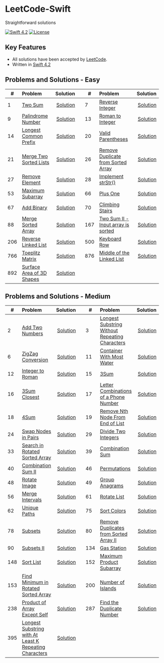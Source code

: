 # LeetCode-Swift 
Straightforward solutions

[![Swift 4.2](https://img.shields.io/badge/Swift-4.2-orange.svg?style=flat)](https://developer.apple.com/swift/)
[![License](https://img.shields.io/github/license/mashape/apistatus.svg)](https://github.com/twho/LeetCode-Swift/blob/master/LICENSE)

## Key Features
- All solutions have been accepted by [LeetCode](https://leetcode.com/problemset/all/).
- Written in [Swift 4.2](https://swift.org/blog/swift-4-2-released/)

## Problems and Solutions - Easy
| #    | Problem           | Solution  || #    | Problem           | Solution  |
| ---- |:-------------| -----:|-| ---- |:-------------| -----:|
| 1 |[Two Sum](https://leetcode.com/problems/two-sum/description/)   | [Solution](https://github.com/twho/LeetCode-Swift/blob/master/Easy/0001-TwoSum.playground/Contents.swift)|| 7 | [Reverse Integer](https://leetcode.com/problems/reverse-integer/description/) | [Solution](https://github.com/twho/LeetCode-Swift/blob/master/Easy/0007-ReverseInteger%2B0069-Sqrtx.playground/Contents.swift) |
| 9 | [Palindrome Number](https://leetcode.com/problems/palindrome-number/description/) | [Solution](https://github.com/twho/LeetCode-Swift/blob/master/Easy/0009-PalindromeNumber.playground/Contents.swift)|| 13 | [Roman to Integer](https://leetcode.com/problems/roman-to-integer/) | [Solution](https://github.com/twho/LeetCode-Swift/blob/master/Easy/0013-RomanToInteger.playground/Contents.swift) |
| 14 | [Longest Common Prefix](https://leetcode.com/problems/longest-common-prefix/description/) | [Solution](https://github.com/twho/LeetCode-Swift/blob/master/Easy/0014-LongestCommonPrefix.playground/Contents.swift)|| 20 | [Valid Parentheses](https://leetcode.com/problems/valid-parentheses/) | [Solution](https://github.com/twho/LeetCode-Swift/blob/master/Easy/0020-ValidParentheses.playground/Contents.swift) |
| 21 | [Merge Two Sorted Lists](https://leetcode.com/problems/merge-two-sorted-lists/description/) | [Solution](https://github.com/twho/LeetCode-Swift/blob/master/Easy/0021-MergeTwoSortedLists.playground/Contents.swift)|| 26 | [Remove Duplicate from Sorted Array](https://leetcode.com/problems/remove-duplicates-from-sorted-array/) | [Solution](https://github.com/twho/LeetCode-Swift/blob/master/Easy/0026-RemoveDuplicatesfromSortedArray.playground/Contents.swift) |
| 27 | [Remove Element](https://leetcode.com/problems/remove-element/) | [Solution](https://github.com/twho/LeetCode-Swift/blob/master/Easy/0027-RemoveElement.playground/Contents.swift)|| 28 | [Implement strStr()](https://leetcode.com/problems/implement-strstr/description/) | [Solution](https://github.com/twho/LeetCode-Swift/blob/master/Easy/0028-ImplementstrStr().playground/Contents.swift)|| 35 | [Search Insert Position](https://leetcode.com/problems/search-insert-position/) | [Solution](https://github.com/twho/LeetCode-Swift/blob/master/Easy/0035-SearchInsertPosition.playground/Contents.swift) |
| 53 | [Maximum Subarray](https://leetcode.com/problems/maximum-subarray/description/) | [Solution](https://github.com/twho/LeetCode-Swift/blob/master/Easy/0053-MaximumSubarray.playground/Contents.swift)|| 66 | [Plus One](https://leetcode.com/problems/plus-one/) | [Solution](https://github.com/twho/LeetCode-Swift/blob/master/Easy/0066-PlusOne.playground/Contents.swift) |
| 67 | [Add Binary](https://leetcode.com/problems/add-binary/description/) | [Solution](https://github.com/twho/LeetCode-Swift/blob/master/Easy/0067-AddBinary.playground/Contents.swift)|| 70 | [Climbing Stairs](https://leetcode.com/problems/climbing-stairs/description/) | [Solution](https://github.com/twho/LeetCode-Swift/blob/master/Easy/0070-ClimbingStairs.playground/Contents.swift) |
| 88 | [Merge Sorted Array](https://leetcode.com/problems/merge-sorted-array/description/) | [Solution](https://github.com/twho/LeetCode-Swift/blob/master/Easy/0088-MergeSortedArray.playground/Contents.swift)|| 167 | [Two Sum II - Input array is sorted](https://leetcode.com/problems/two-sum-ii-input-array-is-sorted/description/) | [Solution](https://github.com/twho/LeetCode-Swift/blob/master/Easy/0167-TwoSumII.playground/Contents.swift) |
| 206 | [Reverse Linked List](https://leetcode.com/problems/reverse-linked-list/description/) | [Solution](https://github.com/twho/LeetCode-Swift/blob/master/Easy/0206-ReverseLinkedList.playground/Contents.swift)|| 500 | [Keyboard Row](https://leetcode.com/problems/keyboard-row/description/) | [Solution](https://github.com/twho/LeetCode-Swift/blob/master/Easy/0500-KeyboardRow.playground/Contents.swift) |
| 766 | [Toeplitz Matrix](https://leetcode.com/problems/toeplitz-matrix/description/) | [Solution](https://github.com/twho/LeetCode-Swift/blob/master/Easy/0766-ToeplitzMatrix.playground/Contents.swift)|| 876 | [Middle of the Linked List](https://leetcode.com/problems/middle-of-the-linked-list/description/) | [Solution](https://github.com/twho/LeetCode-Swift/blob/master/Easy/0876-MiddleOfTheLinkedList.playground/Contents.swift) |
| 892 | [Surface Area of 3D Shapes](https://leetcode.com/problems/surface-area-of-3d-shapes/description/) | [Solution](https://github.com/twho/LeetCode-Swift/blob/master/Easy/0892-SurfaceAreaOf3DShapes.playground/Contents.swift) |

## Problems and Solutions - Medium
| #    | Problem           | Solution  || #    | Problem           | Solution  |
| ---- |:-------------| -----:|-| ---- |:-------------| -----:|
| 2 | [Add Two Numbers](https://leetcode.com/problems/add-two-numbers/description/) | [Solution](https://github.com/twho/LeetCode-Swift/blob/master/Medium/0002-AddTwoNumbers.playground/Contents.swift)|| 3 | [Longest Substring Without Repeating Characters](https://leetcode.com/problems/longest-substring-without-repeating-characters/) | [Solution](https://github.com/twho/LeetCode-Swift/blob/master/Medium/0003-LongestSubstringWithoutRepeatingCharacters.playground/Contents.swift) |
| 6 | [ZigZag Conversion](https://leetcode.com/problems/zigzag-conversion/) | [Solution](https://github.com/twho/LeetCode-Swift/blob/master/Medium/0006-ZigZagConversion.playground/Contents.swift)|| 11 | [Container With Most Water](https://leetcode.com/problems/container-with-most-water/description/) | [Solution](https://github.com/twho/LeetCode-Swift/blob/master/Medium/0003-LongestSubstringWithoutRepeatingCharacters.playground/Contents.swift) |
| 12 | [Integer to Roman](https://leetcode.com/problems/integer-to-roman/) | [Solution](https://github.com/twho/LeetCode-Swift/tree/master/Medium/0012-IntegerToRoman.playground/Contents.swift)|| 15 | [3Sum](https://leetcode.com/problems/3sum/description/) | [Solution](https://github.com/twho/LeetCode-Swift/tree/master/Medium/0015-3Sum.playground/Contents.swift) |
| 16 | [3Sum Closest](https://leetcode.com/problems/3sum-closest/description/) | [Solution](https://github.com/twho/LeetCode-Swift/tree/master/Medium/0016-3SumClosest.playground/Contents.swift)|| 17 | [Letter Combinations of a Phone Number](https://leetcode.com/problems/letter-combinations-of-a-phone-number/description/) | [Solution](https://github.com/twho/LeetCode-Swift/tree/master/Medium/0017-LetterCombinationsOfAPhoneNumber.playground/Contents.swift) |
| 18 | [4Sum](https://leetcode.com/problems/4sum/description/) | [Solution](https://github.com/twho/LeetCode-Swift/tree/master/Medium/0018-4Sum.playground/Contents.swift)|| 19 | [Remove Nth Node From End of List](https://leetcode.com/problems/remove-nth-node-from-end-of-list/description/) | [Solution](https://github.com/twho/LeetCode-Swift/tree/master/Medium/0019-RemoveNthNodeFromEndofList.playground/Contents.swift) |
| 24 | [Swap Nodes in Pairs](https://leetcode.com/problems/swap-nodes-in-pairs/) | [Solution](https://github.com/twho/LeetCode-Swift/tree/master/Medium/0024-SwapNodesInPairs.playground/Contents.swift)|| 29 | [Divide Two Integers](https://leetcode.com/problems/divide-two-integers/description/) | [Solution](https://github.com/twho/LeetCode-Swift/tree/master/Medium/0029-DivideTwoIntegers.playground/Contents.swift) |
| 33 | [Search in Rotated Sorted Array](https://leetcode.com/problems/search-in-rotated-sorted-array/description/) | [Solution](https://github.com/twho/LeetCode-Swift/tree/master/Medium/0033-SearchInRotatedSortedArray.playground/Contents.swift)|| 39 | [Combination Sum](https://leetcode.com/problems/combination-sum/) | [Solution](https://github.com/twho/LeetCode-Swift/tree/master/Medium/0039-CombinationSum.playground/Contents.swift) |
| 40 | [Combination Sum II](https://leetcode.com/problems/combination-sum-ii/) | [Solution](https://github.com/twho/LeetCode-Swift/tree/master/Medium/0040-CombinationSumII.playground/Contents.swift)|| 46 | [Permutations](https://leetcode.com/problems/permutations/description/) | [Solution](https://github.com/twho/LeetCode-Swift/tree/master/Medium/0046-Permutations.playground/Contents.swift) |
| 48 | [Rotate Image](https://leetcode.com/problems/rotate-image/description/) | [Solution](https://github.com/twho/LeetCode-Swift/tree/master/Medium/0048-RotateImage.playground/Contents.swift)|| 49 | [Group Anagrams](https://leetcode.com/problems/group-anagrams/description/) | [Solution](https://github.com/twho/LeetCode-Swift/tree/master/Medium/0049-GroupAnagrams.playground/Contents.swift) |
| 56 | [Merge Intervals](https://leetcode.com/problems/merge-intervals/description/) | [Solution](https://github.com/twho/LeetCode-Swift/tree/master/Medium/0056-MergeIntervals.playground/Contents.swift)|| 61 | [Rotate List](https://leetcode.com/problems/rotate-list/description/) | [Solution](https://github.com/twho/LeetCode-Swift/tree/master/Medium/0061-RotateList.playground/Contents.swift) |
| 62 | [Unique Paths](https://leetcode.com/problems/unique-paths/description/) | [Solution](https://github.com/twho/LeetCode-Swift/tree/master/Medium/0062-UniquePaths.playground/Contents.swift)|| 75 | [Sort Colors](https://leetcode.com/problems/sort-colors/description/) | [Solution](https://github.com/twho/LeetCode-Swift/tree/master/Medium/0075-SortColors.playground/Contents.swift) |
| 78 | [Subsets](https://leetcode.com/problems/subsets/description/) | [Solution](https://github.com/twho/LeetCode-Swift/tree/master/Medium/0078-Subsets.playground/Contents.swift)|| 80 | [Remove Duplicates from Sorted Array II](https://leetcode.com/problems/remove-duplicates-from-sorted-array-ii/) | [Solution](https://github.com/twho/LeetCode-Swift/tree/master/Medium/0080-RemoveDuplicatesFromSortedArrayII.playground/Contents.swift) |
| 90 | [Subsets II](https://leetcode.com/problems/subsets-ii/description/) | [Solution](https://github.com/twho/LeetCode-Swift/tree/master/Medium/0090-SubsetsII.playground/Contents.swift)|| 134 | [Gas Station](https://leetcode.com/problems/gas-station/description/) | [Solution](https://github.com/twho/LeetCode-Swift/tree/master/Medium/0134-GasStation.playground/Contents.swift) |
| 148 | [Sort List](https://leetcode.com/problems/sort-list/description/) | [Solution](https://github.com/twho/LeetCode-Swift/tree/master/Medium/0148-SortList.playground/Contents.swift)|| 152 | [Maximum Product Subarray](https://leetcode.com/problems/maximum-product-subarray/description/) | [Solution](https://github.com/twho/LeetCode-Swift/tree/master/Medium/0152-MaximumProductSubarray.playground/Contents.swift) |
| 153 | [Find Minimum in Rotated Sorted Array](https://leetcode.com/problems/find-minimum-in-rotated-sorted-array/description/) | [Solution](https://github.com/twho/LeetCode-Swift/tree/master/Medium/0153-FindMinimumInRotatedSortedArray.playground/Contents.swift)|| 200 | [Number of Islands](https://leetcode.com/problems/number-of-islands/description/) | [Solution](https://github.com/twho/LeetCode-Swift/tree/master/Medium/0200-NumberOfIslands.playground/Contents.swift) |
| 238 | [Product of Array Except Self](https://leetcode.com/problems/product-of-array-except-self/description/) | [Solution](https://github.com/twho/LeetCode-Swift/tree/master/Medium/0238-ProductOfArrayExceptSelf.playground/Contents.swift)|| 287 | [Find the Duplicate Number](https://leetcode.com/problems/find-the-duplicate-number/description/) | [Solution](https://github.com/twho/LeetCode-Swift/tree/master/Medium/0287-FindTheDuplicateNumber.playground/Contents.swift) |
| 395 | [Longest Substring with At Least K Repeating Characters](https://leetcode.com/problems/longest-substring-with-at-least-k-repeating-characters/description/) | [Solution](https://github.com/twho/LeetCode-Swift/tree/master/Medium/0395-LongestSubstringwithAtLeastKRepeatingCharacters.playground/Contents.swift)| 
